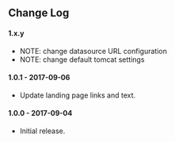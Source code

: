 ## Change Log

#### 1.x.y

* NOTE: change datasource URL configuration
* NOTE: change default tomcat settings

#### 1.0.1 - 2017-09-06

* Update landing page links and text.

#### 1.0.0 - 2017-09-04

* Initial release.

